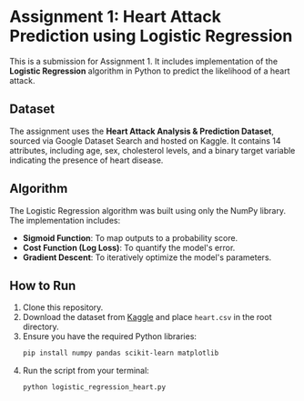 # Assignment 1: Heart Attack Prediction using Logistic Regression
This is a submission for Assignment 1. It includes implementation of the **Logistic Regression** algorithm in Python to predict the likelihood of a heart attack.

## Dataset
The assignment uses the **Heart Attack Analysis & Prediction Dataset**, sourced via Google Dataset Search and hosted on Kaggle. It contains 14 attributes, including age, sex, cholesterol levels, and a binary target variable indicating the presence of heart disease.

## Algorithm
The Logistic Regression algorithm was built using only the NumPy library. The implementation includes:
- **Sigmoid Function**: To map outputs to a probability score.
- **Cost Function (Log Loss)**: To quantify the model's error.
- **Gradient Descent**: To iteratively optimize the model's parameters.

## How to Run
1.  Clone this repository.
2.  Download the dataset from [Kaggle](https://www.kaggle.com/datasets/mfarhaannazirkhan/heart-dataset?resource=download) and place `heart.csv` in the root directory.
3.  Ensure you have the required Python libraries:
    ```bash
    pip install numpy pandas scikit-learn matplotlib
    ```
4.  Run the script from your terminal:
    ```bash
    python logistic_regression_heart.py
    ```
